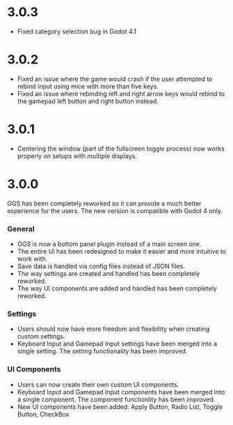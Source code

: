 # 3.0.3
* Fixed category selection bug in Godot 4.1

# 3.0.2
* Fixed an issue where the game would crash if the user attempted to rebind input using mice with more than five keys.
* Fixed an issue where rebinding left and right arrow keys would rebind to the gamepad left button and right button instead.

# 3.0.1
* Centering the window (part of the fullscreen toggle process) now works properly on setups with multiple displays.

# 3.0.0
GGS has been completely reworked so it can provide a much better experience for the users. The new version is compatible with Godot 4 only.

### General
* GGS is now a bottom panel plugin instead of a main screen one.
* The entire UI has been redesigned to make it easier and more intuitive to work with.
* Save data is handled via config files instead of JSON files.
* The way settings are created and handled has been completely reworked.
* The way UI components are added and handled has been completely reworked.

### Settings
* Users should now have more freedom and flexibility when creating custom settings.
* Keyboard Input and Gamepad Input settings have been merged into a single setting. The setting functionality has been improved.

### UI Components
* Users can now create their own custom UI components.
* Keyboard Input and Gamepad Input components have been merged into a single component. The component functionlity has been improved.
* New UI components have been added: Apply Button, Radio List, Toggle Button, CheckBox
